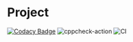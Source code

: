 # Project
[![Codacy Badge](https://api.codacy.com/project/badge/Grade/daa0634df52240f89f1183732f357741)](https://app.codacy.com/manual/99002512/Project?utm_source=github.com&utm_medium=referral&utm_content=99002512/Project&utm_campaign=Badge_Grade_Dashboard)
![cppcheck-action](https://github.com/99002512/Project/workflows/cppcheck-action/badge.svg)
![CI](https://github.com/99002512/Project/workflows/CI/badge.svg?branch=master)
